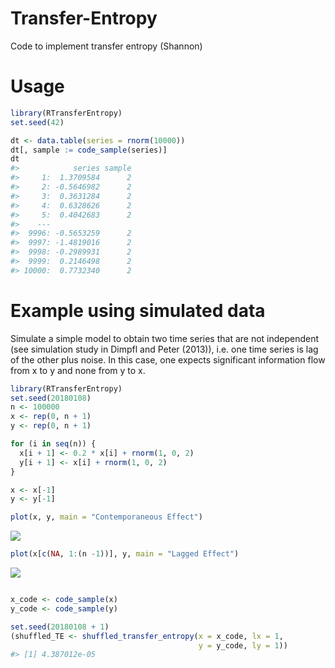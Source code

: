 # Transfer-Entropy
Code to implement transfer entropy (Shannon)

# Usage
``` r
library(RTransferEntropy)
set.seed(42)

dt <- data.table(series = rnorm(10000))
dt[, sample := code_sample(series)]
dt
#>            series sample
#>     1:  1.3709584      2
#>     2: -0.5646982      2
#>     3:  0.3631284      2
#>     4:  0.6328626      2
#>     5:  0.4042683      2
#>    ---                  
#>  9996: -0.5653259      2
#>  9997: -1.4819016      2
#>  9998: -0.2989931      2
#>  9999:  0.2146498      2
#> 10000:  0.7732340      2
```
# Example using simulated data 
Simulate a simple model to obtain two time series that are not independent (see simulation study in Dimpfl and Peter (2013)),
i.e. one time series is lag of the other plus noise. In this case, one expects significant information flow from x to y 
and none from y to x.

``` r
library(RTransferEntropy)
set.seed(20180108)
n <- 100000
x <- rep(0, n + 1)
y <- rep(0, n + 1)

for (i in seq(n)) {
  x[i + 1] <- 0.2 * x[i] + rnorm(1, 0, 2)
  y[i + 1] <- x[i] + rnorm(1, 0, 2)
}

x <- x[-1]
y <- y[-1]

plot(x, y, main = "Contemporaneous Effect")
```

![](https://i.imgur.com/02HiWy4.png)

``` r
plot(x[c(NA, 1:(n -1))], y, main = "Lagged Effect")
```

![](https://i.imgur.com/MNdQri7.png)

``` r

x_code <- code_sample(x)
y_code <- code_sample(y)

set.seed(20180108 + 1)
(shuffled_TE <- shuffled_transfer_entropy(x = x_code, lx = 1,
                                          y = y_code, ly = 1))
#> [1] 4.387012e-05
```
